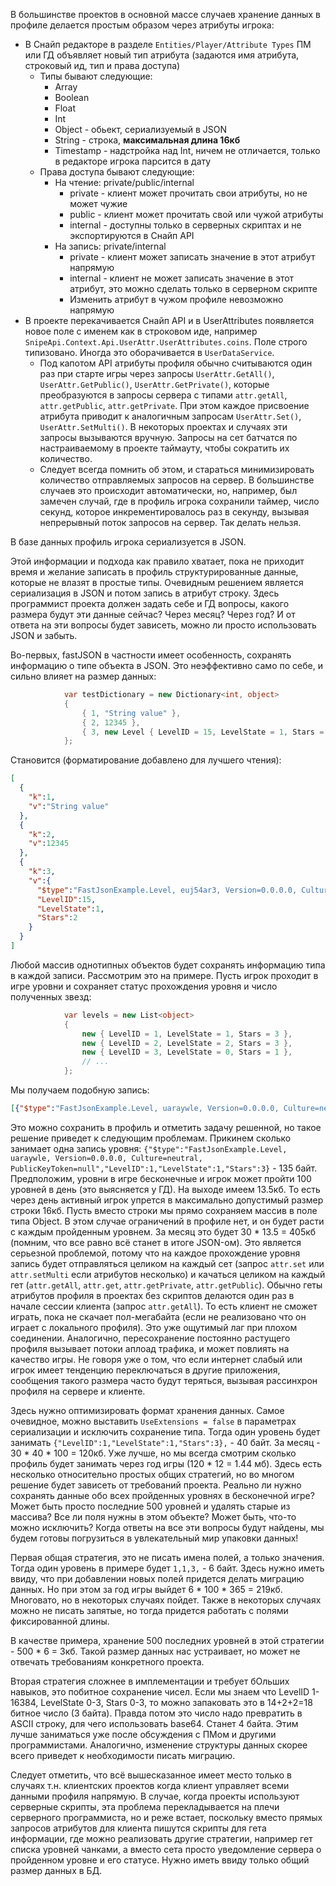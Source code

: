 В большинстве проектов в основной массе случаев хранение данных в профиле делается простым образом через атрибуты игрока:
 - В Снайп редакторе в разделе `Entities/Player/Attribute Types` ПМ или ГД объявляет новый тип атрибута (задаются имя атрибута, строковый ид, тип и права доступа)
     - Типы бывают следующие:
         - Array<Int>
         - Boolean
         - Float
         - Int
         - Object - обьект, сериализуемый в JSON
         - String - строка, **максимальная длина 16кб**
         - Timestamp - надстройка над Int, ничем не отличается, только в редакторе игрока парсится в дату
     - Права доступа бывают следующие:
       - На чтение: private/public/internal
         - private - клиент может прочитать свои атрибуты, но не может чужие
         - public - клиент может прочитать свой или чужой атрибуты
         - internal - доступны только в серверных скриптах и не экспортируются в Снайп API
       - На запись: private/internal
           - private - клиент может записать значение в этот атрибут напрямую
           - internal - клиент не может записать значение в этот атрибут, это можно сделать только в серверном скрипте
           - Изменить атрибут в чужом профиле невозможно напрямую 
 - В проекте перекачивается Снайп API и в UserAttributes появляется новое поле с именем как в строковом иде, например `SnipeApi.Context.Api.UserAttr.UserAttributes.coins`. Поле строго типизовано. Иногда это оборачивается в `UserDataService`.
   - Под капотом API атрибуты профиля обычно считываются один раз при старте игры через запросы `UserAttr.GetAll()`, `UserAttr.GetPublic()`, `UserAttr.GetPrivate()`, которые преобразуются в запросы сервера c типами `attr.getAll`, `attr.getPublic`, `attr.getPrivate`. При этом каждое присвоение атрибута приводит к аналогичным запросам `UserAttr.Set()`, `UserAttr.SetMulti()`. В некоторых проектах и случаях эти запросы вызываются вручную. Запросы на сет батчатся по настраиваемому в проекте таймауту, чтобы сократить их количество.
   - Следует всегда помнить об этом, и стараться минимизировать количество отправляемых запросов на сервер. В большинстве случаев это происходит автоматически, но, например, был замечен случай, где в профиль игрока сохранили таймер, число секунд, которое инкрементировалось раз в секунду, вызывая непрерывный поток запросов на сервер. Так делать нельзя.

В базе данных профиль игрока сериализуется в JSON.

Этой информации и подхода как правило хватает, пока не приходит время и желание записать в профиль структурированные данные, которые не влазят в простые типы. Очевидным решением является сериализация в JSON и потом запись в атрибут строку. Здесь программист проекта должен задать себе и ГД вопросы, какого размера будут эти данные сейчас? Через месяц? Через год? И от ответа на эти вопросы будет зависеть, можно ли просто использовать JSON и забыть.

Во-первых, fastJSON в частности имеет особенность, сохранять информацию о типе объекта в JSON. Это неэффективно само по себе, и сильно влияет на размер данных:
```csharp
            var testDictionary = new Dictionary<int, object>
            {
                { 1, "String value" },
                { 2, 12345 },
                { 3, new Level { LevelID = 15, LevelState = 1, Stars = 2 } }
            };
```

Становится (форматирование добавлено для лучшего чтения):
```json
[
  {
    "k":1,
    "v":"String value"
  },
  {
    "k":2,
    "v":12345
  },
  {
    "k":3,
    "v":{
      "$type":"FastJsonExample.Level, euj54ar3, Version=0.0.0.0, Culture=neutral, PublicKeyToken=null",
      "LevelID":15,
      "LevelState":1,
      "Stars":2
    }
  }
]
```

Любой массив однотипных объектов будет сохранять информацию типа в каждой записи. Рассмотрим это на примере. Пусть игрок проходит в игре уровни и сохраняет статус прохождения уровня и число полученных звезд:

```csharp
            var levels = new List<object>
            {
                new { LevelID = 1, LevelState = 1, Stars = 3 },
                new { LevelID = 2, LevelState = 2, Stars = 3 },
                new { LevelID = 3, LevelState = 0, Stars = 1 },
                // ...
            };
```

Мы получаем подобную запись:
```json
[{"$type":"FastJsonExample.Level, uaraywle, Version=0.0.0.0, Culture=neutral, PublicKeyToken=null","LevelID":1,"LevelState":1,"Stars":3},{"$type":"FastJsonExample.Level, uaraywle, Version=0.0.0.0, Culture=neutral, PublicKeyToken=null","LevelID":2,"LevelState":2,"Stars":3},{"$type":"FastJsonExample.Level, uaraywle, Version=0.0.0.0, Culture=neutral, PublicKeyToken=null","LevelID":3,"LevelState":0,"Stars":1}]
```

Это можно сохранить в профиль и отметить задачу решенной, но такое решение приведет к следующим проблемам. Прикинем сколько занимает одна запись уровня: `{"$type":"FastJsonExample.Level, uaraywle, Version=0.0.0.0, Culture=neutral, PublicKeyToken=null","LevelID":1,"LevelState":1,"Stars":3}` - 135 байт. Предположим, уровни в игре бесконечные и игрок может пройти 100 уровней в день (это выясняется у ГД). На выходе имеем 13.5кб. То есть через день активный игрок упрется в максимально допустимый размер строки 16кб. Пусть вместо строки мы прямо сохраняем массив в поле типа Object. В этом случае ограничений в профиле нет, и он будет расти с каждым пройденным уровнем. За месяц это будет 30 * 13.5 = 405кб (помним, что все равно всё станет в итоге JSON-ом). Это является серьезной проблемой, потому что на каждое прохождение уровня запись будет отправляться целиком на каждый сет (запрос `attr.set` или `attr.setMulti` если атрибутов несколько) и качаться целиком на каждый гет (`attr.getAll`, `attr.get`, `attr.getPrivate`, `attr.getPublic`). Обычно геты атрибутов профиля в проектах без скриптов делаются один раз в начале сессии клиента (запрос `attr.getAll`). То есть клиент не сможет играть, пока не скачает пол-мегабайта (если не реализовано что он играет с локального профиля). Это уже ощутимый лаг при плохом соединении. Аналогично, пересохранение постоянно растущего профиля вызывает потоки аплоад трафика, и может повлиять на качество игры. Не говоря уже о том, что если интернет слабый или игрок имеет тенденцию переключаться в другие приложения, сообщения такого размера часто будут теряться, вызывая рассинхрон профиля на сервере и клиенте.

Здесь нужно оптимизировать формат хранения данных. Самое очевидное, можно выставить `UseExtensions = false` в параметрах сериализации и исключить сохранение типа. Тогда один уровень будет занимать `{"LevelID":1,"LevelState":1,"Stars":3},` - 40 байт. За месяц - 30 * 40 * 100 = 120кб. Уже лучше, но мы всегда смотрим сколько профиль будет занимать через год игры (120 * 12 = 1.44 мб). Здесь есть несколько относительно простых общих стратегий, но во многом решение будет зависеть от требований проекта. Реально ли нужно сохранять данные обо всех пройденных уровнях в бесконечной игре? Может быть просто последние 500 уровней и удалять старые из массива? Все ли поля нужны в этом объекте? Может быть, что-то можно исключить? Когда ответы на все эти вопросы будут найдены, мы будем готовы погрузиться в увлекательный мир упаковки данных!

Первая общая стратегия, это не писать имена полей, а только значения. Тогда один уровень в примере будет `1,1,3,` - 6 байт. Здесь нужно иметь ввиду, что при добавлении новых полей придется делать миграцию данных. Но при этом за год игры выйдет 6 * 100 * 365 = 219кб. Многовато, но в некоторых случаях пойдет. Также в некоторых случаях можно не писать запятые, но тогда придется работать с полями фиксированной длины.

В качестве примера, хранение 500 последних уровней в этой стратегии - 500 * 6 = 3кб. Такой размер данных нас устраивает, но может не отвечать требованиям конкретного проекта.

Вторая стратегия сложнее в имплементации и требует бОльших навыков, это побитное сохранение чисел. Если мы знаем что LevelID 1-16384, LevelState 0-3, Stars 0-3, то можно запаковать это в 14+2+2=18 битное число (3 байта). Правда потом это число надо превратить в ASCII строку, для чего использовать base64. Станет 4 байта. Этим лучше заниматься уже после обсуждения с ПМом и другими программистами. Аналогично, изменение структуры данных скорее всего приведет к необходимости писать миграцию.

Следует отметить, что всё вышесказанное имеет место только в случаях т.н. клиентских проектов когда клиент управляет всеми данными профиля напрямую. В случае, когда проекты используют серверные скрипты, эта проблема перекладывается на плечи серверного программиста, но и реже встает, поскольку вместо прямых запросов атрибутов для клиента пишутся скрипты для гета информации, где можно реализовать другие стратегии, например гет списка уровней чанками, а вместо сета просто уведомление сервера о пройденном уровне и его статусе. Нужно иметь ввиду только общий размер данных в БД.
